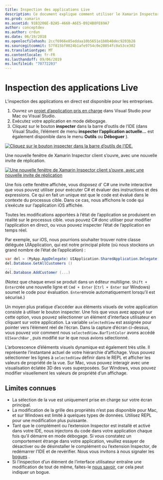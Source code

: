 ```yaml
---
title: Inspection des applications Live
description: Ce document explique comment utiliser le Xamarin Inspector pour inspecter des applications. Il aborde également les limitations de l’outil Xamarin Inspector.
ms.prod: xamarin
ms.assetid: 91B3206E-B2A5-4660-A6E5-B924B8FE69A7
author: conceptdev
ms.author: crdun
ms.date: 06/19/2018
ms.openlocfilehash: 2ccf6966e85eddaa10b5651e1b0b48dec9203b28
ms.sourcegitcommit: 57f815bf0024b1afe9754c0e28054fc0a53ce302
ms.translationtype: MT
ms.contentlocale: fr-FR
ms.lasthandoff: 09/06/2019
ms.locfileid: "70772203"
---
```

# <a name="inspecting-live-applications"></a>Inspection des applications Live

L’inspection des applications en direct est disponible pour les entreprises.

1. Ouvrez un [projet d’application pris en charge](~/tools/inspector/install.md#supported-platforms) dans Visual Studio pour Mac ou Visual Studio.
1. Exécutez votre application en mode débogage.
1. Cliquez sur le bouton **inspecter** dans la barre d’outils de l’IDE (dans Visual Studio, l’élément de menu **inspecter l’application actuelle...** est également disponible dans le menu **Outils** ou **Déboguer** ).

[![](inspect-images/mac-heres-the-button.png "Cliquez sur le bouton inspecter dans la barre d’outils de l’IDE.")](inspect-images/mac-heres-the-button.png#lightbox)

Une nouvelle fenêtre de Xamarin Inspector client s’ouvre, avec une nouvelle invite de réplication.

[![](inspect-images/inspector-0.7.0-map-inspect-small.png "Une nouvelle fenêtre de Xamarin Inspector client s’ouvre, avec une nouvelle invite de réplication")](inspect-images/inspector-0.7.0-map-inspect.png#lightbox)

Une fois cette fenêtre affichée, vous disposez d' C# une invite interactive que vous pouvez utiliser pour exécuter C# et évaluer des instructions et des expressions. Ce qui en fait un unique est que le code est évalué dans le contexte du processus cible. Dans ce cas, nous affichons le code qui s’exécute sur l’application iOS affichée.

Toutes les modifications apportées à l’état de l’application se produisent en réalité sur le processus cible. vous pouvez C# donc utiliser pour modifier l’application en direct, ou vous pouvez inspecter l’état de l’application en temps réel.

Par exemple, sur iOS, nous pourrions souhaiter trouver notre classe déléguée UIApplication, qui est notre principal pilote (où nous stockons un grand nombre de l’état de l’application) :

```csharp
var del = (MyApp.AppDelegate) UIApplication.SharedApplication.Delegate
del.Database.GetAllCustomers ()
...
del.Database.AddCustomer (...)
```

(Notez que chaque envoi se produit dans un éditeur multiligne. `Shift + Enter`crée une nouvelle ligne et `Cmd + Enter` (`Ctrl + Enter` sur Windows) soumet le code pour évaluation. `Enter`envoie automatiquement lorsqu’il est sécurisé.)

Un moyen plus pratique d’accéder aux éléments visuels de votre application consiste à utiliser le bouton inspecter. Une fois que vous avez appuyé sur cette option, vous pouvez sélectionner un élément d’interface utilisateur en cliquant sur votre application. La variable `selectedView` est assignée pour pointer vers l’élément réel de l’écran. Dans la capture d’écran ci-dessus, vous pouvez voir comment nous `selectedView.BarTintColor` avons accédé `UISearchBar` , puis modifié sur le que nous avions sélectionné.

L’arborescence d’éléments visuels dynamique est également très utile. Il représente l’instantané actuel de votre hiérarchie d’affichage. Vous pouvez sélectionner les lignes à `selectedView` définir dans le REPL et afficher les valeurs de propriété de la vue. Sur Mac, vous pouvez interagir avec une visualisation éclatée 3D des vues superposées. Sur Windows, vous pouvez modifier visuellement les valeurs de propriété d’un affichage.

## <a name="known-limitations"></a>Limites connues

- La sélection de la vue est uniquement prise en charge sur votre écran principal.
- La modification de la grille des propriétés n’est pas disponible pour Mac, et sur Windows est limité à quelques types de données. Utilisez REPL pour une modification plus puissante.
- Tant que le complément ou l’extension Inspector est installé et activé dans votre IDE, nous injectons du code dans votre application chaque fois qu’il démarre en mode débogage. Si vous constatez un comportement étrange dans votre application, veuillez essayer de désactiver ou de désinstaller le complément ou l’extension Inspector, de redémarrer l’IDE et de revérifier. Nous vous invitons à nous signaler les [bogues](~/tools/inspector/install.md#reporting-bugs) .
- Si l’inspection d’un élément de l’interface utilisateur entraîne une modification de tout de même, faites-le [nous savoir](~/tools/inspector/install.md#reporting-bugs), car cela peut indiquer un bogue.
